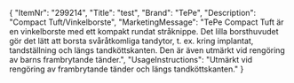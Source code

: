 {
  "ItemNr": "299214",
  "Title": "test",
  "Brand": "TePe",
  "Description": "Compact Tuft/Vinkelborste",
  "MarketingMessage": "TePe Compact Tuft är en vinkelborste med ett kompakt rundat stråknippe. Det lilla borsthuvudet gör det lätt att borsta svåråtkomliga tandytor, t. ex. kring implantat, tandställning och längs tandköttskanten. Den är även utmärkt vid rengöring av barns frambrytande tänder.",
  "UsageInstructions": "Utmärkt vid rengöring av frambrytande tänder och längs tandköttskanten."
}